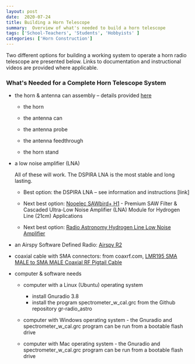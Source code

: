```yaml
---
layout: post
date:  2020-07-24
title: Building a Horn Telescope
summary:  Overview of what's needed to build a horn telescope
tags: ['School-Teachers', 'Students', 'Hobbyists' ]
categories: ['Horn Construction']
---
```

Two different options for building a working system to operate a horn radio telescope are presented below. Links to documentation and instructional videos are provided where applicable.

### What's Needed for a Complete Horn Telescope System

   - the horn & antenna can assembly – details provided [here](https://drive.google.com/file/d/1_IDQfJlaPI43cPWumYKiKivhqwiIh7C3/view?usp=sharing)

      * the horn
      
      * the antenna can
      
      * the antenna probe
      
      * the antenna feedthrough
      
      * the horn stand

   - a low noise amplifier (LNA)
   
       All of these will work. The DSPIRA LNA is the most stable and long lasting.

      * Best option: the DSPIRA LNA – see information and instructions [link]
      
      * Next best option: [Nooelec SAWbird+ H1](https://www.nooelec.com/store/sdr/sdr-addons/sawbird-h1.html) - Premium SAW Filter & Cascaded Ultra-Low Noise Amplifier (LNA) Module for Hydrogen Line (21cm) Applications
      
      * Next best option: [Radio Astronomy Hydrogen Line Low Noise Amplifier](https://www.tindie.com/products/gpio/radio-astronomy-hydrogen-line-low-noise-amplifier/) 

   - an Airspy Software Defined Radio: [Airspy R2](https://airspy.com/airspy-r2)
   
   - coaxial cable with SMA connectors: from coaxrf.com, [LMR195 SMA MALE to SMA MALE Coaxial RF Pigtail Cable](https://www.coaxrf.com/shop/1-rf-coaxial-cables/times-microwave-lmr195/sma-male-times-microwave-lmr195/lmr195-sma-male-to-sma-male-coaxial-rf-pigtail-cable-2/)
   
   - computer & software needs
   
      * computer with a Linux (Ubuntu) operating system
         + install Gnuradio 3.8
         + install the program spectrometer_w_cal.grc from the Github repository gr-radio_astro

      * computer with Windows operating system - the Gnuradio and spectrometer_w_cal.grc program can be run from a bootable flash drive
   
      * computer with Mac operating system - the Gnuradio and spectrometer_w_cal.grc program can be run from a bootable flash drive
      
